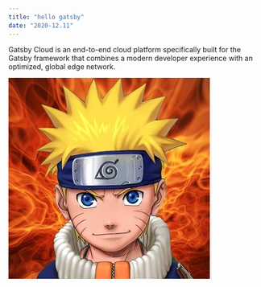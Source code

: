 ```yaml
---
title: "hello gatsby"
date: "2020-12.11"
---
```


Gatsby Cloud is an end-to-end cloud platform specifically built for the Gatsby framework that combines a modern developer experience with an optimized, global edge network.

![](./images/1.jpeg)
